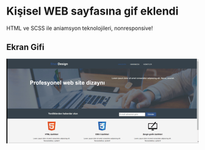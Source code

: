 <h1> Kişisel WEB sayfasına gif eklendi</h1>

<p> HTML ve SCSS ile aniamsyon teknolojileri, nonresponsive!</p>
<h2> Ekran Gifi </h2>

![](webself.gif)
